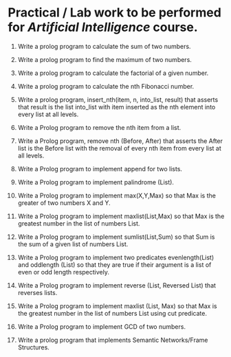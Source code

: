 # Practical / Lab work to be performed for **_Artificial Intelligence_** course.

1. Write a prolog program to calculate the sum of two numbers.

2. Write a prolog program to find the maximum of two numbers.

3. Write a prolog program to calculate the factorial of a given number.

4. Write a prolog program to calculate the nth Fibonacci number.

5. Write a prolog program, insert_nth(item, n, into_list, result) that asserts that result is the list into_list with item inserted as the nth element into every list at all levels.

6. Write a Prolog program to remove the nth item from a list.

7. Write a Prolog program, remove nth (Before, After) that asserts the After list is the Before list with the removal of every nth item from every list at all levels.

8. Write a Prolog program to implement append for two lists.

9. Write a Prolog program to implement palindrome (List).

10. Write a Prolog program to implement max(X,Y,Max) so that Max is the greater of two numbers X and Y.

11. Write a Prolog program to implement maxlist(List,Max) so that Max is the greatest number in the list of numbers List.

12. Write a Prolog program to implement sumlist(List,Sum) so that Sum is the sum of a given list of numbers List.

13. Write a Prolog program to implement two predicates evenlength(List) and oddlength (List) so that they are true if their argument is a list of even or odd length respectively.

14. Write a Prolog program to implement reverse (List, Reversed List) that reverses lists.

15. Write a Prolog program to implement maxlist (List, Max) so that Max is the greatest number in the list of numbers List using cut predicate.

16. Write a Prolog program to implement GCD of two numbers.

17. Write a prolog program that implements Semantic Networks/Frame Structures.
